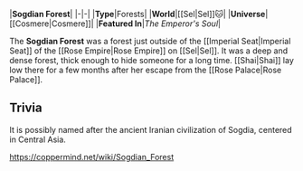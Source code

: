 |**Sogdian Forest**|
|-|-|
|**Type**|Forests|
|**World**|[[Sel\|Sel]]🐱︎|
|**Universe**|[[Cosmere\|Cosmere]]|
|**Featured In**|*The Emperor's Soul*|

The **Sogdian Forest** was a forest just outside of the [[Imperial Seat\|Imperial Seat]] of the [[Rose Empire\|Rose Empire]] on [[Sel\|Sel]].
It was a deep and dense forest, thick enough to hide someone for a long time. [[Shai\|Shai]] lay low there for a few months after her escape from the [[Rose Palace\|Rose Palace]].

## Trivia
It is possibly named after the ancient Iranian civilization of Sogdia, centered in Central Asia.


https://coppermind.net/wiki/Sogdian_Forest